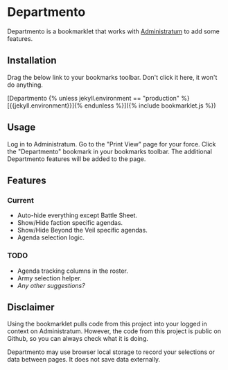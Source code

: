 ---
---

# Departmento

Departmento is a bookmarklet that works with [Administratum](https://www.administratum.net)
to add some features.

## Installation

Drag the below link to your bookmarks toolbar. Don't click it here, it won't do anything.

[Departmento {% unless jekyll.environment == "production" %}[{{jekyll.environment}}]{% endunless %}]({% include bookmarklet.js %})

## Usage

Log in to Administratum. Go to the "Print View" page for your force. Click the "Departmento"
bookmark in your bookmarks toolbar. The additional Departmento features will be added to
the page.

## Features

### Current

- Auto-hide everything except Battle Sheet.
- Show/Hide faction specific agendas.
- Show/Hide Beyond the Veil specific agendas.
- Agenda selection logic.

### TODO

- Agenda tracking columns in the roster.
- Army selection helper.
- _Any other suggestions?_

## Disclaimer

Using the bookmarklet pulls code from this project into your logged in context on
Administratum. However, the code from this project is public on Github, so you
can always check what it is doing.

Departmento may use browser local storage to record your selections or data between
pages. It does not save data externally.
